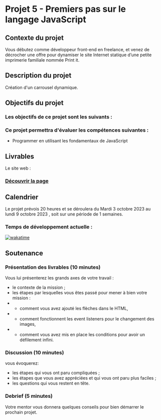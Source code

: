 # Projet 5 - Premiers pas sur le langage JavaScript

## Contexte du projet
Vous débutez comme développeur front-end en freelance, et venez de décrocher une offre pour dynamiser le site Internet statique d’une petite imprimerie familiale nommée Print it.


## Description du projet
Création d'un carrousel dynamique.

## Objectifs du projet
### Les objectifs de ce projet sont les suivants :



### Ce projet permettra d'évaluer les compétences suivantes :
- Programmer en utilisant les fondamentaux de JavaScript


## Livrables
Le site web : 
### [Découvrir la page](https://aurelienlry.github.io/OCC-P5-Print_it/)


## Calendrier
Le projet prévois 20 heures et se déroulera du Mardi 3 octobre 2023 au lundi 9 octobre 2023 , soit sur une période de 1 semaines.

### Temps de développement actuelle : 
[![wakatime](https://wakatime.com/badge/user/dfdaf0d3-5ae8-4997-92c1-563d24f5d7d4/project/683da225-7b07-445c-b7ac-a5c90e219479.svg)](https://wakatime.com/badge/user/dfdaf0d3-5ae8-4997-92c1-563d24f5d7d4/project/683da225-7b07-445c-b7ac-a5c90e219479)

## Soutenance 
### Présentation des livrables (10 minutes) 
Vous lui présenterez les grands axes de votre travail :
- le contexte de la mission ;
- les étapes par lesquelles vous êtes passé pour mener à bien votre mission : 
- - comment vous avez ajouté les flèches dans le HTML,
- - comment fonctionnent les event listeners pour le changement des images,
- - comment vous avez mis en place les conditions pour avoir un défilement infini.

### Discussion (10 minutes) 
vous évoquerez: 
- les étapes qui vous ont paru compliquées ;
- les étapes que vous avez appréciées et qui vous ont paru plus faciles ;
- les questions qui vous restent en tête.
### Debrief (5 minutes)
Votre mentor vous donnera quelques conseils pour bien démarrer le prochain projet.



